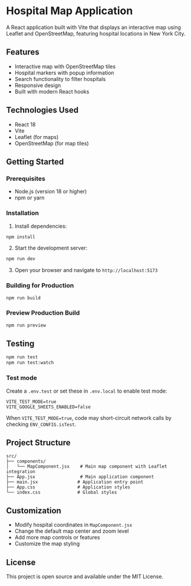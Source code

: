 # Hospital Map Application

A React application built with Vite that displays an interactive map using Leaflet and OpenStreetMap, featuring hospital locations in New York City.

## Features

- Interactive map with OpenStreetMap tiles
- Hospital markers with popup information
- Search functionality to filter hospitals
- Responsive design
- Built with modern React hooks

## Technologies Used

- React 18
- Vite
- Leaflet (for maps)
- OpenStreetMap (for map tiles)

## Getting Started

### Prerequisites

- Node.js (version 18 or higher)
- npm or yarn

### Installation

1. Install dependencies:
```bash
npm install
```

2. Start the development server:
```bash
npm run dev
```

3. Open your browser and navigate to `http://localhost:5173`

### Building for Production

```bash
npm run build
```

### Preview Production Build

```bash
npm run preview
```

## Testing

```bash
npm run test
npm run test:watch
```

### Test mode

Create a `.env.test` or set these in `.env.local` to enable test mode:

```
VITE_TEST_MODE=true
VITE_GOOGLE_SHEETS_ENABLED=false
```

When `VITE_TEST_MODE=true`, code may short-circuit network calls by checking `ENV_CONFIG.isTest`.

## Project Structure

```
src/
├── components/
│   └── MapComponent.jsx    # Main map component with Leaflet integration
├── App.jsx                 # Main application component
├── main.jsx               # Application entry point
├── App.css                # Application styles
└── index.css              # Global styles
```

## Customization

- Modify hospital coordinates in `MapComponent.jsx`
- Change the default map center and zoom level
- Add more map controls or features
- Customize the map styling

## License

This project is open source and available under the MIT License.
